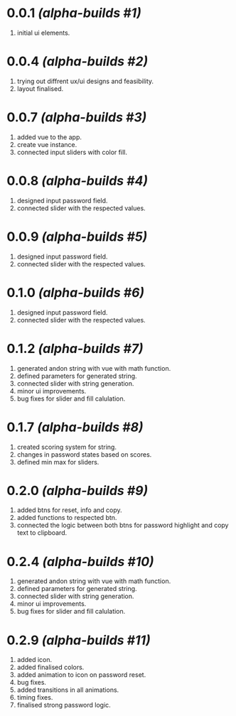 # 0.0.1 *(alpha-builds #1)*
1. initial ui elements.

# 0.0.4 *(alpha-builds #2)*
1. trying out diffrent ux/ui designs and feasibility.
2. layout finalised.

# 0.0.7 *(alpha-builds #3)*
1. added vue to the app.
2. create vue instance.
3. connected input sliders with color fill.

# 0.0.8 *(alpha-builds #4)*
1. designed input password field.
2. connected slider with the respected values.

# 0.0.9 *(alpha-builds #5)*
1. designed input password field.
2. connected slider with the respected values.

# 0.1.0 *(alpha-builds #6)*
1. designed input password field.
2. connected slider with the respected values.

# 0.1.2 *(alpha-builds #7)*
1. generated andon string with vue with math function.
2. defined parameters for generated string.
3. connected slider with string generation.
4. minor ui improvements.
5. bug fixes for slider and fill calulation.

# 0.1.7 *(alpha-builds #8)*
1. created scoring system for string.
2. changes in password states based on scores.
3. defined min max for sliders.

# 0.2.0 *(alpha-builds #9)*
1. added btns for reset, info and copy.
2. added functions to respected btn.
3. connected the logic between both btns for password highlight and copy text to clipboard.

# 0.2.4 *(alpha-builds #10)*
1. generated andon string with vue with math function.
2. defined parameters for generated string.
3. connected slider with string generation.
4. minor ui improvements.
5. bug fixes for slider and fill calulation.

# 0.2.9 *(alpha-builds #11)*
1. added icon.
2. added finalised colors.
3. added animation to icon on password reset.
4. bug fixes.
5. added transitions in all animations.
6. timing fixes.
7. finalised strong password logic.



